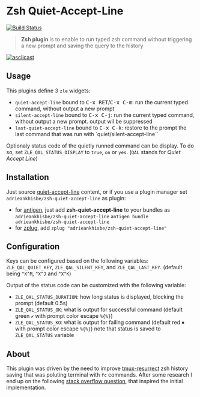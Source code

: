 Zsh Quiet-Accept-Line
=====================

[![Build Status](https://travis-ci.org/AdrieanKhisbe/zsh-quiet-accept-line.svg?branch=master)](https://travis-ci.org/AdrieanKhisbe/zsh-quiet-accept-line)

> **Zsh plugin** is to enable to run typed zsh command without triggering a new prompt and saving the query to the history

[![asciicast](https://asciinema.org/a/143440.png)](https://asciinema.org/a/143440)

## Usage
This plugins define 3 `zle` widgets:

- `quiet-accept-line` bound to <kbd>C-x RET</kbd>/<kbd>C-x C-m</kbd>: run the current typed command, without output a new prompt
- `silent-accept-line` bound to <kbd>C-x C-j</kbd>: run the current typed command, without output a new prompt. output wil be suppressed
- `last-quiet-accept-line` bound to <kbd>C-x C-k</kbd>: restore to the prompt the last command that was run with `quiet/silent-accept-line``

Optionaly status code of the quietly runned command can be display.
To do so, set `ZLE_QAL_STATUS_DISPLAY` to `true`, `on` or `yes`.
(`QAL` stands for *Quiet Accept Line*)

## Installation

Just source [quiet-accept-line](./quiet-accept-line.zsh) content, or if you use a plugin manager set `adrieankhisbe/zsh-quiet-accept-line` as plugin:

- for [antigen](https://github.com/zsh-users/antigen), just add **zsh-quiet-accept-line** to your bundles as `adrieankhisbe/zsh-quiet-accept-line`
   `antigen bundle adrieankhisbe/zsh-quiet-accept-line`
- for [zplug](https://github.com/zplug/zplug), add `zplug "adrieankhisbe/zsh-quiet-accept-line"`

## Configuration

Keys can be configured based on the following variables: `ZLE_QAL_QUIET_KEY`, `ZLE_QAL_SILENT_KEY`, and `ZLE_QAL_LAST_KEY`. (default being `^X^M`, `^X^J` and `^X^K`)

Output of the status code can be customized with the following variable:

- `ZLE_QAL_STATUS_DURATION`: how long status is displayed, blocking the prompt (default 0.5s)
- `ZLE_QAL_STATUS_OK`: what is output for successful command (default green `✔` with prompt color escape `%{%}`)
- `ZLE_QAL_STATUS_KO`: what is output for failing command (default red `✖` with prompt color escape `%{%}`)
  note that status is saved to `ZLE_QAL_STATUS` variable

## About

This plugin was driven by the need to improve [tmux-resurrect](https://github.com/tmux-plugins/tmux-resurrect/blob/master/CHANGELOG.md) zsh history saving that was poluting terminal with `fc` commands.
After some research I end up on the following [stack overflow question](https://unix.stackexchange.com/questions/336680/how-to-execute-command-without-storing-it-in-history-even-for-up-key-in-zsh), that inspired the initial implementation.
